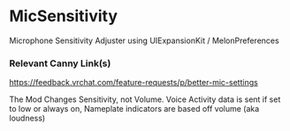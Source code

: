 # MicSensitivity
Microphone Sensitivity Adjuster using UIExpansionKit / MelonPreferences

### Relevant Canny Link(s)

https://feedback.vrchat.com/feature-requests/p/better-mic-settings

The Mod Changes Sensitivity, not Volume. Voice Activity data is sent if set to low or always on, Nameplate indicators are based off volume (aka loudness)
